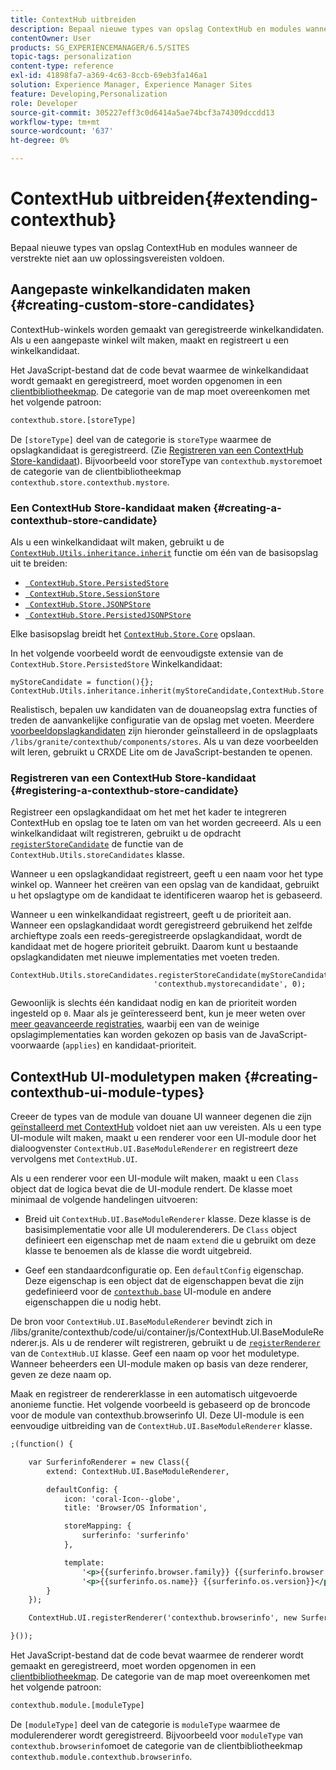 ```yaml
---
title: ContextHub uitbreiden
description: Bepaal nieuwe types van opslag ContextHub en modules wanneer de verstrekte niet aan uw oplossingsvereisten voldoen
contentOwner: User
products: SG_EXPERIENCEMANAGER/6.5/SITES
topic-tags: personalization
content-type: reference
exl-id: 41898fa7-a369-4c63-8ccb-69eb3fa146a1
solution: Experience Manager, Experience Manager Sites
feature: Developing,Personalization
role: Developer
source-git-commit: 305227eff3c0d6414a5ae74bcf3a74309dccdd13
workflow-type: tm+mt
source-wordcount: '637'
ht-degree: 0%

---
```


# ContextHub uitbreiden{#extending-contexthub}

Bepaal nieuwe types van opslag ContextHub en modules wanneer de verstrekte niet aan uw oplossingsvereisten voldoen.

## Aangepaste winkelkandidaten maken {#creating-custom-store-candidates}

ContextHub-winkels worden gemaakt van geregistreerde winkelkandidaten. Als u een aangepaste winkel wilt maken, maakt en registreert u een winkelkandidaat.

Het JavaScript-bestand dat de code bevat waarmee de winkelkandidaat wordt gemaakt en geregistreerd, moet worden opgenomen in een [clientbibliotheekmap](/help/sites-developing/clientlibs.md#creating-client-library-folders). De categorie van de map moet overeenkomen met het volgende patroon:

```xml
contexthub.store.[storeType]
```

De `[storeType]` deel van de categorie is `storeType` waarmee de opslagkandidaat is geregistreerd. (Zie [Registreren van een ContextHub Store-kandidaat](/help/sites-developing/ch-extend.md#registering-a-contexthub-store-candidate)). Bijvoorbeeld voor storeType van `contexthub.mystore`moet de categorie van de clientbibliotheekmap `contexthub.store.contexthub.mystore`.

### Een ContextHub Store-kandidaat maken {#creating-a-contexthub-store-candidate}

Als u een winkelkandidaat wilt maken, gebruikt u de [`ContextHub.Utils.inheritance.inherit`](/help/sites-developing/contexthub-api.md#inherit-child-parent) functie om één van de basisopslag uit te breiden:

* [` ContextHub.Store.PersistedStore`](/help/sites-developing/contexthub-api.md#contexthub-store-persistedstore)
* [` ContextHub.Store.SessionStore`](/help/sites-developing/contexthub-api.md#contexthub-store-sessionstore)
* [` ContextHub.Store.JSONPStore`](/help/sites-developing/contexthub-api.md#contexthub-store-jsonpstore)
* [` ContextHub.Store.PersistedJSONPStore`](/help/sites-developing/contexthub-api.md#contexthub-store-persistedjsonpstore)

Elke basisopslag breidt het [`ContextHub.Store.Core`](/help/sites-developing/contexthub-api.md#contexthub-store-core) opslaan.

In het volgende voorbeeld wordt de eenvoudigste extensie van de `ContextHub.Store.PersistedStore` Winkelkandidaat:

```
myStoreCandidate = function(){};
ContextHub.Utils.inheritance.inherit(myStoreCandidate,ContextHub.Store.PersistedStore);
```

Realistisch, bepalen uw kandidaten van de douaneopslag extra functies of treden de aanvankelijke configuratie van de opslag met voeten. Meerdere [voorbeeldopslagkandidaten](/help/sites-developing/ch-samplestores.md) zijn hieronder geïnstalleerd in de opslagplaats `/libs/granite/contexthub/components/stores`. Als u van deze voorbeelden wilt leren, gebruikt u CRXDE Lite om de JavaScript-bestanden te openen.

### Registreren van een ContextHub Store-kandidaat {#registering-a-contexthub-store-candidate}

Registreer een opslagkandidaat om het met het kader te integreren ContextHub en opslag toe te laten om van het worden gecreeerd. Als u een winkelkandidaat wilt registreren, gebruikt u de opdracht [`registerStoreCandidate`](/help/sites-developing/contexthub-api.md#registerstorecandidate-store-storetype-priority-applies) de functie van de `ContextHub.Utils.storeCandidates` klasse.

Wanneer u een opslagkandidaat registreert, geeft u een naam voor het type winkel op. Wanneer het creëren van een opslag van de kandidaat, gebruikt u het opslagtype om de kandidaat te identificeren waarop het is gebaseerd.

Wanneer u een winkelkandidaat registreert, geeft u de prioriteit aan. Wanneer een opslagkandidaat wordt geregistreerd gebruikend het zelfde archieftype zoals een reeds-geregistreerde opslagkandidaat, wordt de kandidaat met de hogere prioriteit gebruikt. Daarom kunt u bestaande opslagkandidaten met nieuwe implementaties met voeten treden.

```
ContextHub.Utils.storeCandidates.registerStoreCandidate(myStoreCandidate,
                                'contexthub.mystorecandidate', 0);
```

Gewoonlijk is slechts één kandidaat nodig en kan de prioriteit worden ingesteld op `0`. Maar als je geïnteresseerd bent, kun je meer weten over [meer geavanceerde registraties,](/help/sites-developing/contexthub-api.md#registerstorecandidate-store-storetype-priority-applies) waarbij een van de weinige opslagimplementaties kan worden gekozen op basis van de JavaScript-voorwaarde (`applies`) en kandidaat-prioriteit.

## ContextHub UI-moduletypen maken {#creating-contexthub-ui-module-types}

Creeer de types van de module van douane UI wanneer degenen die zijn [geïnstalleerd met ContextHub](/help/sites-developing/ch-samplemodules.md) voldoet niet aan uw vereisten. Als u een type UI-module wilt maken, maakt u een renderer voor een UI-module door het dialoogvenster `ContextHub.UI.BaseModuleRenderer` en registreert deze vervolgens met `ContextHub.UI`.

Als u een renderer voor een UI-module wilt maken, maakt u een `Class` object dat de logica bevat die de UI-module rendert. De klasse moet minimaal de volgende handelingen uitvoeren:

* Breid uit `ContextHub.UI.BaseModuleRenderer` klasse. Deze klasse is de basisimplementatie voor alle UI modulerenderers. De `Class` object definieert een eigenschap met de naam `extend` die u gebruikt om deze klasse te benoemen als de klasse die wordt uitgebreid.

* Geef een standaardconfiguratie op. Een `defaultConfig` eigenschap. Deze eigenschap is een object dat de eigenschappen bevat die zijn gedefinieerd voor de [`contexthub.base`](/help/sites-developing/ch-samplemodules.md#contexthub-base-ui-module-type) UI-module en andere eigenschappen die u nodig hebt.

De bron voor `ContextHub.UI.BaseModuleRenderer` bevindt zich in /libs/granite/contexthub/code/ui/container/js/ContextHub.UI.BaseModuleRenderer.js. Als u de renderer wilt registreren, gebruikt u de [`registerRenderer`](/help/sites-developing/contexthub-api.md#registerrenderer-moduletype-renderer-dontrender) van de `ContextHub.UI` klasse. Geef een naam op voor het moduletype. Wanneer beheerders een UI-module maken op basis van deze renderer, geven ze deze naam op.

Maak en registreer de rendererklasse in een automatisch uitgevoerde anonieme functie. Het volgende voorbeeld is gebaseerd op de broncode voor de module van contexthub.browserinfo UI. Deze UI-module is een eenvoudige uitbreiding van de `ContextHub.UI.BaseModuleRenderer` klasse.

```xml
;(function() {

    var SurferinfoRenderer = new Class({
        extend: ContextHub.UI.BaseModuleRenderer,

        defaultConfig: {
            icon: 'coral-Icon--globe',
            title: 'Browser/OS Information',

            storeMapping: {
                surferinfo: 'surferinfo'
            },

            template:
                '<p>{{surferinfo.browser.family}} {{surferinfo.browser.version}}</p>' +
                '<p>{{surferinfo.os.name}} {{surferinfo.os.version}}</p>'
        }
    });

    ContextHub.UI.registerRenderer('contexthub.browserinfo', new SurferinfoRenderer());

}());
```

Het JavaScript-bestand dat de code bevat waarmee de renderer wordt gemaakt en geregistreerd, moet worden opgenomen in een [clientbibliotheekmap](/help/sites-developing/clientlibs.md#creating-client-library-folders). De categorie van de map moet overeenkomen met het volgende patroon:

```xml
contexthub.module.[moduleType]
```

De `[moduleType]` deel van de categorie is `moduleType` waarmee de modulerenderer wordt geregistreerd. Bijvoorbeeld voor `moduleType` van `contexthub.browserinfo`moet de categorie van de clientbibliotheekmap `contexthub.module.contexthub.browserinfo`.

